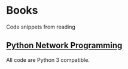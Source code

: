 Books
=====

Code snippets from reading

[Python Network Programming](http://www.amazon.com/Foundations-Python-Network-Programming-Goerzen/dp/1590593715)
-----
All code are Python 3 compatible. 
